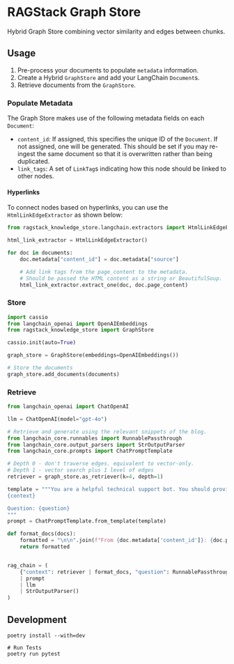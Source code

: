 # RAGStack Graph Store

Hybrid Graph Store combining vector similarity and edges between chunks.

## Usage

1. Pre-process your documents to populate `metadata` information.
1. Create a Hybrid `GraphStore` and add your LangChain `Document`s.
1. Retrieve documents from the `GraphStore`.

### Populate Metadata

The Graph Store makes use of the following metadata fields on each `Document`:

- `content_id`: If assigned, this specifies the unique ID of the `Document`.
  If not assigned, one will be generated.
  This should be set if you may re-ingest the same document so that it is overwritten rather than being duplicated.
- `link_tags`: A set of `LinkTag`s indicating how this node should be linked to other nodes.

#### Hyperlinks

To connect nodes based on hyperlinks, you can use the `HtmlLinkEdgeExtractor` as shown below:

```python
from ragstack_knowledge_store.langchain.extractors import HtmlLinkEdgeExtractor

html_link_extractor = HtmlLinkEdgeExtractor()

for doc in documents:
    doc.metadata["content_id"] = doc.metadata["source"]

    # Add link tags from the page_content to the metadata.
    # Should be passed the HTML content as a string or BeautifulSoup.
    html_link_extractor.extract_one(doc, doc.page_content)
```

### Store

```python
import cassio
from langchain_openai import OpenAIEmbeddings
from ragstack_knowledge_store import GraphStore

cassio.init(auto=True)

graph_store = GraphStore(embeddings=OpenAIEmbeddings())

# Store the documents
graph_store.add_documents(documents)
```

### Retrieve

```python
from langchain_openai import ChatOpenAI

llm = ChatOpenAI(model="gpt-4o")

# Retrieve and generate using the relevant snippets of the blog.
from langchain_core.runnables import RunnablePassthrough
from langchain_core.output_parsers import StrOutputParser
from langchain_core.prompts import ChatPromptTemplate

# Depth 0 - don't traverse edges. equivalent to vector-only.
# Depth 1 - vector search plus 1 level of edges
retriever = graph_store.as_retriever(k=4, depth=1)

template = """You are a helpful technical support bot. You should provide complete answers explaining the options the user has available to address their problem. Answer the question based only on the following context:
{context}

Question: {question}
"""
prompt = ChatPromptTemplate.from_template(template)

def format_docs(docs):
    formatted = "\n\n".join(f"From {doc.metadata['content_id']}: {doc.page_content}" for doc in docs)
    return formatted


rag_chain = (
    {"context": retriever | format_docs, "question": RunnablePassthrough()}
    | prompt
    | llm
    | StrOutputParser()
)
```

## Development

```shell
poetry install --with=dev

# Run Tests
poetry run pytest
```